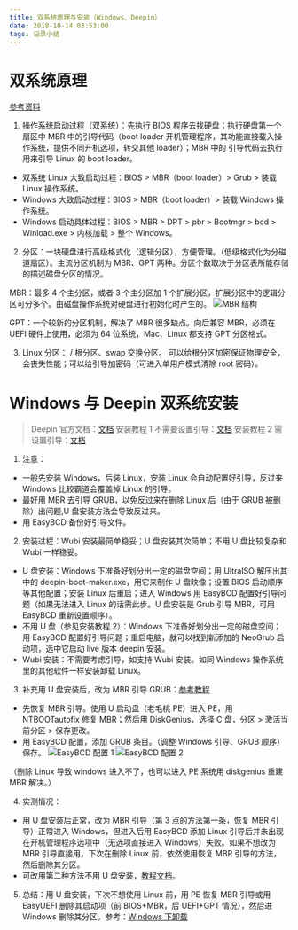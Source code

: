 ```yaml
---
title: 双系统原理与安装（Windows、Deepin）
date: 2018-10-14 03:53:00
tags: 记录小结
---
```

# 双系统原理
[参考资料](https://wenku.baidu.com/view/a153663583c4bb4cf6ecd101.html?from=search)

1. 操作系统启动过程（双系统）：先执行 BIOS 程序去找硬盘；执行硬盘第一个扇区中 MBR 中的引导代码（boot loader 开机管理程序，其功能直接载入操作系统，提供不同开机选项，转交其他 loader）；MBR 中的 引导代码去执行用来引导 Linux 的 boot loader。

- 双系统 Linux 大致启动过程：BIOS > MBR（boot loader）> Grub > 装载 Linux 操作系统。
- Windows 大致启动过程：BIOS > MBR（boot loader）> 装载 Windows 操作系统。
- Windows 启动具体过程：BIOS > MBR > DPT > pbr > Bootmgr > bcd > Winload.exe > 内核加载 > 整个 Windows。

2. 分区：一块硬盘进行高级格式化（逻辑分区），方便管理。（低级格式化为分磁道扇区）。主流分区机制为 MBR、GPT 两种。分区个数取决于分区表所能存储的描述磁盘分区的情况。

MBR：最多 4 个主分区，或者 3 个主分区加 1 个扩展分区，扩展分区中的逻辑分区可分多个。由磁盘操作系统对硬盘进行初始化时产生的。
![MBR 结构](图1.PNG)

GPT：一个较新的分区机制，解决了 MBR 很多缺点。向后兼容 MBR，必须在 UEFI 硬件上使用，必须为 64 位系统，Mac、Linux 都支持 GPT 分区格式。

3. Linux 分区：
/ 根分区、swap 交换分区。
可以给根分区加密保证物理安全，会丧失性能；可以给引导加密码（可进入单用户模式清除 root 密码）。

# Windows 与 Deepin 双系统安装
> Deepin 官方文档：[文档](https://wiki.deepin.org/wiki/%E5%8E%9F%E7%94%9F%E5%AE%89%E8%A3%85#.E5.A4.9A.E7.A1.AC.E7.9B.98.E6.97.B6.E5.AE.89.E8.A3.85_deepin_.E5.87.BA.E7.8E.B0.E7.9A.84.E6.97.A0.E6.B3.95.E5.BC.95.E5.AF.BC.E7.9A.84.E9.97.AE.E9.A2.98)
安装教程 1 不需要设置引导：[文档](https://jingyan.baidu.com/article/17bd8e524527a985ab2bb82e.html)
安装教程 2 需设置引导：[文档](https://bbs.deepin.org/forum.php?mod=viewthread&tid=158334&extra=)

1. 注意：
- 一般先安装 Windows，后装 Linux，安装 Linux 会自动配置好引导，反过来 Windows 比较霸道会覆盖掉 Linux 的引导。
- 最好用 MBR 去引导 GRUB，以免反过来在删除 Linux 后（由于 GRUB 被删除）出问题,U 盘安装方法会导致反过来。
- 用 EasyBCD 备份好引导文件。

2. 安装过程：Wubi 安装最简单稳妥；U 盘安装其次简单；不用 U 盘比较复杂和 Wubi 一样稳妥。

- U 盘安装：Windows 下准备好划分出一定的磁盘空间；用 UltraISO 解压出其中的 deepin-boot-maker.exe，用它来制作 U 盘映像；设置 BIOS 启动顺序等其他配置；安装 Linux 后重启；进入 Windows 用 EasyBCD 配置好引导问题（如果无法进入 Linux 的话需此步。U 盘安装是 Grub 引导 MBR，可用 EasyBCD 重新设置顺序）。
- 不用 U 盘（参见安装教程 2）：Windows 下准备好划分出一定的磁盘空间；用 EasyBCD 配置好引导问题；重启电脑，就可以找到新添加的 NeoGrub 启动项，选中它启动 live 版本 deepin 安装。
- Wubi 安装：不需要考虑引导，如支持 Wubi 安装。如同 Windows 操作系统里的其他软件一样安装卸载 Linux。

3. 补充用 U 盘安装后，改为 MBR 引导 GRUB：[参考教程](https://bbs.deepin.org/forum.php?mod=viewthread&tid=133745)

- 先恢复 MBR 引导。使用 U 启动盘（老毛桃 PE）进入 PE，用 NTBOOTautofix 修复 MBR；然后用 DiskGenius，选择 C 盘，分区 > 激活当前分区 > 保存更改。
- 用 EasyBCD 配置，添加 GRUB 条目。（调整 Windows 引导、GRUB 顺序）保存。
![EasyBCD 配置 1](图2.PNG)
![EasyBCD 配置 2](图3.PNG)

（删除 Linux 导致 windows 进入不了，也可以进入 PE 系统用 diskgenius 重建 MBR 解决。）

4. 实测情况：
- 用 U 盘安装后正常，改为 MBR 引导（第 3 点的方法第一条，恢复 MBR 引导）正常进入 Windows，但进入后用 EasyBCD 添加 Linux 引导后并未出现在开机管理程序选项中（无选项直接进入 Windows）失败。如果不想改为 MBR 引导直接用，下次在删除 Linux 前，依然使用恢复 MBR 引导的方法，然后删除其分区。
- 可改用第二种方法不用 U 盘安装，[教程文档](https://bbs.deepin.org/forum.php?mod=viewthread&tid=158334&extra=)。

5. 总结：用 U 盘安装，下次不想使用 Linux 前，用 PE 恢复 MBR 引导或用 EasyUEFI 删除其启动项（前 BIOS+MBR，后 UEFI+GPT 情况），然后进 Windows 删除其分区。参考：[Windows 下卸载](https://wiki.deepin.org/wiki/%E7%B3%BB%E7%BB%9F%E5%8D%B8%E8%BD%BD)